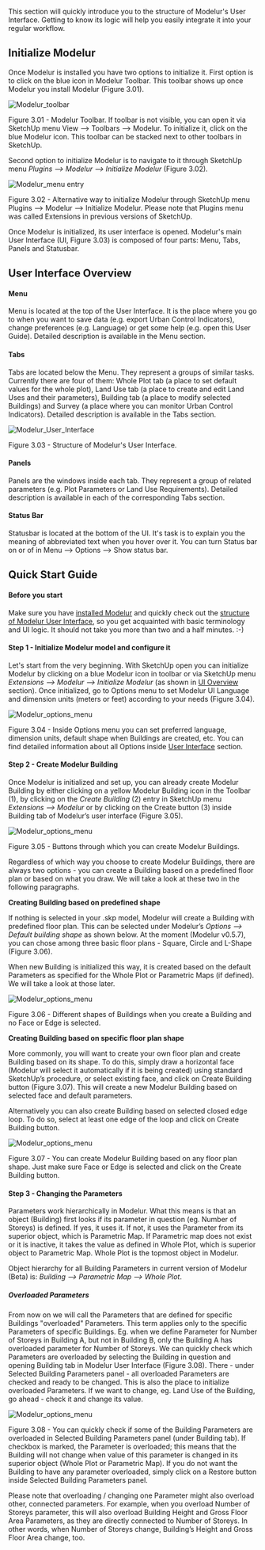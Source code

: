 This section will quickly introduce you to the structure of Modelur's User Interface. Getting to know its logic will help you easily integrate it into your regular workflow.

Initialize Modelur
------------------

Once Modelur is installed you have two options to initialize it. First option is to click on the blue icon in Modelur Toolbar. This toolbar shows up once Modelur you install Modelur (Figure 3.01). 

![Modelur_toolbar](img/modelur_toolbar_non_initialized.png)

<figcaption>Figure 3.01 - Modelur Toolbar. If toolbar is not visible, you can open it via SketchUp menu View --> Toolbars --> Modelur. To initialize it, click on the blue Modelur icon. This toolbar can be stacked next to other toolbars in SketchUp.</figcaption>

Second option to initialize Modelur is to navigate to it through SketchUp menu _Plugins --> Modelur --> Initialize Modelur_ (Figure 3.02).

![Modelur_menu entry](img/modelur_plugins_menu.png)

<figcaption>Figure 3.02 - Alternative way to initialize Modelur through SketchUp menu Plugins --> Modelur --> Initialize Modelur. Please note that Plugins menu was called Extensions in previous versions of SketchUp.</figcaption>

Once Modelur is initialized, its user interface is opened. Modelur's main User Interface (UI, Figure 3.03) is composed of four parts: Menu, Tabs, Panels and Statusbar.

User Interface Overview
-----------------------

#### Menu
Menu is located at the top of the User Interface. It is the place where you go to when you want to save data (e.g. export Urban Control Indicators), change preferences (e.g. Language) or get some help (e.g. open this User Guide). Detailed description is available in the Menu section.

#### Tabs
Tabs are located below the Menu. They represent a groups of similar tasks. Currently there are four of them: Whole Plot tab (a place to set default values for the whole plot), Land Use tab (a place to create and edit Land Uses and their parameters), Building tab (a place to modify selected Buildings) and Survey (a place where you can monitor Urban Control Indicators). Detailed description is available in the Tabs section.

![Modelur_User_Interface](img/modelur_ui_annotated.png)

<figcaption>Figure 3.03 -  Structure of Modelur's User Interface.</figcaption>

#### Panels
Panels are the windows inside each tab. They represent a group of related parameters (e.g. Plot Parameters or Land Use Requirements). Detailed description is available in each of the corresponding Tabs section.

#### Status Bar
Statusbar is located at the bottom of the UI. It's task is to explain you the meaning of abbreviated text when you hover over it. You can turn Status bar on or of in Menu --> Options --> Show status bar.

Quick Start Guide
-----------------

#### Before you start

Make sure you have [installed Modelur](getting-started/#installation) and quickly check out the [structure of Modelur User Interface](#user-interface-overview), so you get acquainted with basic terminology and UI logic. It should not take you more than two and a half minutes. :-)

#### Step 1 - Initialize Modelur model and configure it

Let's start from the very beginning. With SketchUp open you can initialize Modelur by clicking on a blue Modelur icon in toolbar or via SketchUp menu _Extensions --> Modelur --> Initialize Modelur_ (as shown in [UI Overview](#ui-overview) section). Once initialized, go to Options menu to set Modelur UI Language and dimension units (meters or feet) according to your needs (Figure 3.04).
 
 ![Modelur_options_menu](img/modelur_ui_options_annotated.png)
 
<figcaption>Figure 3.04 -  Inside Options menu you can set preferred language, dimension units, default shape when Buildings are created, etc. You can find detailed information about all Options inside <a href="../user-interface" -->User Interface</a> section.</figcaption>

#### Step 2 - Create Modelur Building

Once Modelur is initialized and set up, you can already create Modelur Building by either clicking on a yellow Modelur Building icon in the Toolbar (1), by clicking on the _Create Building_ (2) entry in SketchUp menu _Extensions --> Modelur_ or by clicking on the Create button (3) inside Building tab of Modelur’s user interface (Figure 3.05).

![Modelur_options_menu](img/modelur_create_building_annotated.png)

<figcaption>Figure 3.05 - Buttons through which you can create Modelur Buildings.</figcaption>

Regardless of which way you choose to create Modelur Buildings, there are always two options - you can create a Building based on a predefined floor plan or based on what you draw. We will take a look at these two in the following paragraphs.

**Creating Building based on predefined shape**

If nothing is selected in your .skp model, Modelur will create a Building with predefined floor plan. This can be selected under Modelur’s _Options --> Default building shape_ as shown below. At the moment (Modelur v0.5.7), you can chose among three basic floor plans - Square, Circle and L-Shape (Figure 3.06).

When new Building is initialized this way, it is created based on the default Parameters as specified for the Whole Plot or Parametric Maps (if defined). We will take a look at those later.

![Modelur_options_menu](img/default_building_shapes_annotated.png)

<figcaption>Figure 3.06 - Different shapes of Buildings when you create a Building and no Face or Edge is selected.</figcaption>

**Creating Building based on specific floor plan shape**

More commonly, you will want to create your own floor plan and create Building based on its shape. To do this, simply draw a horizontal face (Modelur will select it automatically if it is being created) using standard SketchUp’s procedure, or select existing face, and click on Create Building button (Figure 3.07). This will create a new Modelur Building based on selected face and default parameters.

Alternatively you can also create Building based on selected closed edge loop. To do so, select at least one edge of the loop and click on Create Building button.

![Modelur_options_menu](img/create_building_arbitrary_floor_plan.png)

<figcaption>Figure 3.07 - You can create Modelur Building based on any floor plan shape. Just make sure Face or Edge is selected and click on the Create Building button.</figcaption>

#### Step 3 - Changing the Parameters

Parameters work hierarchically in Modelur. What this means is that an object (Building) first looks if its parameter in question (eg. Number of Storeys) is defined. If yes, it uses it. If not, it uses the Parameter from its superior object, which is Parametric Map. If Parametric map does not exist or it is inactive, it takes the value as defined in Whole Plot, which is superior object to Parametric Map. Whole Plot is the topmost object in Modelur.

Object hierarchy for all Building Parameters in current version of Modelur (Beta) is: _Building --> Parametric Map --> Whole Plot_.

##### Overloaded Parameters

From now on we will call the Parameters that are defined for specific Buildings "overloaded" Parameters. This term applies only to the specific Parameters of specific Buildings. Eg. when we define Parameter for Number of Storeys in Building A, but not in Building B, only the Building A has overloaded parameter for Number of Storeys. We can quickly check which Parameters are overloaded by selecting the Building in question and opening Building tab in Modelur User Interface (Figure 3.08). There - under Selected Building Parameters panel - all overloaded Parameters are checked and ready to be changed. This is also the place to initialize overloaded Parameters. If we want to change, eg. Land Use of the Building, go ahead - check it and change its value.

![Modelur_options_menu](img/overloaded_parameters.png)

<figcaption>Figure 3.08 - You can quickly check if some of the Building Parameters are overloaded in Selected Building Parameters panel (under Building tab). If checkbox is marked, the Parameter is overloaded; this means that the Building will not change when value of this parameter is changed in its superior object (Whole Plot or Parametric Map). If you do not want the Building to have any parameter overloaded, simply click on a Restore button inside Selected Building Parameters panel.</figcaption>

Please note that overloading / changing one Parameter might also overload other, connected parameters. For example, when you overload Number of Storeys parameter, this will also overload Building Height and Gross Floor Area Parameters, as they are directly connected to Number of Storeys. In other words, when Number of Storeys change, Building’s Height and Gross Floor Area change, too.